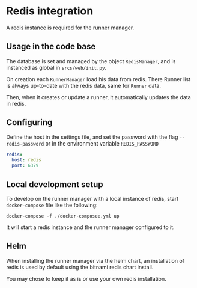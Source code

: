 # Redis integration

A redis instance is required for the runner manager.

## Usage in the code base

The database is set and managed by the object `RedisManager`,
and is instanced as global in `srcs/web/init.py`.

On creation each `RunnerManager` load his data from redis.
There Runner list is always up-to-date with the redis data,
same for `Runner` data.

Then, when it creates or update a runner,
it automatically updates the data in redis.

## Configuring

Define the host in the settings file, and set the password with the
flag `--redis-password` or in the environment variable `REDIS_PASSWORD`

```yaml
redis:
  host: redis
  port: 6379
```


## Local development setup

To develop on the runner manager with a local instance
of redis, start `docker-compose` file like the following:

```shell
docker-compose -f ./docker-composee.yml up
```

It will start a redis instance and the runner manager configured to it.

## Helm

When installing the runner manager via the helm chart, an installation
of redis is used by default using the bitnami redis chart install.

You may chose to keep it as is or use your own redis installation.
